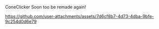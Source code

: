 ConeClicker Soon too be remade again!

https://github.com/user-attachments/assets/7d6cf8b7-4d73-4dba-9bfe-9c254d0d6e79

